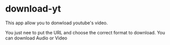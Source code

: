 ﻿# download-yt

This app allow you to donwload youtube's video. 

You just nee to put the URL and choose the correct format to download. You can download Audio or Video

